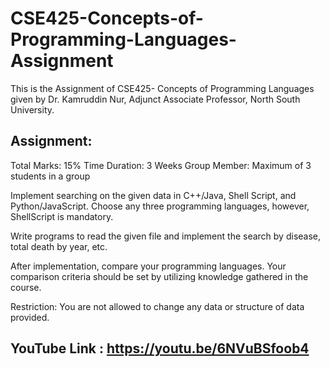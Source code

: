 # CSE425-Concepts-of-Programming-Languages-Assignment
This is the Assignment of CSE425- Concepts of Programming Languages given by Dr. Kamruddin Nur, Adjunct Associate Professor, North South University.

## Assignment: 
Total Marks: 15%
Time Duration: 3 Weeks
Group Member: Maximum of 3 students in a group

Implement searching on the given data in C++/Java, Shell Script, and Python/JavaScript. 
Choose any three programming languages, however, ShellScript is mandatory. 

Write programs to read the given file and implement the search by disease, total death by year, etc. 

After implementation, compare your programming languages. Your comparison criteria should be set by utilizing knowledge gathered in the course.

Restriction: You are not allowed to change any data or structure of data provided.

## YouTube Link : https://youtu.be/6NVuBSfoob4
